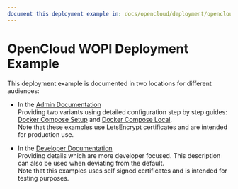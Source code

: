 ```yaml
---
document this deployment example in: docs/opencloud/deployment/opencloud_full.md
---
```


# OpenCloud WOPI Deployment Example

This deployment example is documented in two locations for different audiences:

* In the [Admin Documentation](https://docs.opencloud.eu/docs/admin/intro)\
  Providing two variants using detailed configuration step by step guides:\
  [Docker Compose Setup](https://docs.opencloud.eu/docs/admin/getting-started/container/docker-compose) and [Docker Compose Local](https://docs.opencloud.eu/docs/admin/getting-started/container/docker-compose-local).\
  Note that these examples use LetsEncrypt certificates and are intended for production use.

* In the [Developer Documentation](https://docs.opencloud.eu/docs/dev/intro)\
  Providing details which are more developer focused. This description can also be used when deviating from the default.\
  Note that this examples uses self signed certificates and is intended for testing purposes.


